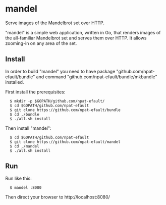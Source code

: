 mandel
======

Serve images of the Mandelbrot set over HTTP.

"mandel" is a simple web application, written in Go, that renders
images of the all-familiar Mandelbrot set and serves them over
HTTP. It allows zooming-in on any area of the set.

## Install

In order to build "mandel" you need to have package
"github.com/npat-efault/bundle" and command
"github.com/npat-efault/bundle/mkbundle" installed.

First install the prerequisites:

```
  $ mkdir -p $GOPATH/github.com/npat-efault/
  $ cd $GOPATH/github.com/npat-efault
  $ git clone https://github.com/npat-efault/bundle
  $ cd ./bundle
  $ ./all.sh install
```

Then install "mandel":

```
  $ cd $GOPATH/github.com/npat-efault
  $ git clone https://github.com/npat-efault/mandel
  $ cd ./mandel
  $ ./all.sh install
```

## Run

Run like this:

```
  $ mandel :8080
```

Then direct your browser to http://localhost:8080/

